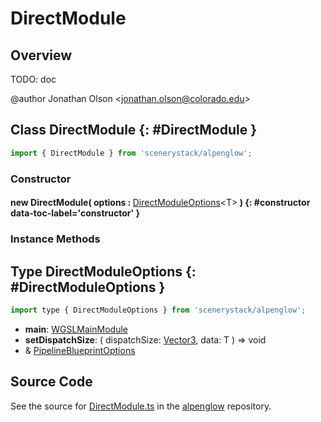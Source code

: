 # DirectModule

## Overview

TODO: doc

@author Jonathan Olson &lt;jonathan.olson@colorado.edu&gt;

## Class DirectModule {: #DirectModule }


```js
import { DirectModule } from 'scenerystack/alpenglow';
```
### Constructor

#### new DirectModule( options : <span style="font-weight: 400;">[DirectModuleOptions](../alpenglow/DirectModule.md#DirectModuleOptions)&lt;T&gt;</span> ) {: #constructor data-toc-label='constructor' }

### Instance Methods





## Type DirectModuleOptions {: #DirectModuleOptions }


```js
import type { DirectModuleOptions } from 'scenerystack/alpenglow';
```
- **main**: [WGSLMainModule](../alpenglow/WGSLString.md#WGSLMainModule)
- **setDispatchSize**: ( dispatchSize: [Vector3](../dot/Vector3.md), data: T ) =&gt; <span style="color: hsla(calc(var(--md-hue) + 180deg),80%,40%,1);">void</span>
- &amp; [PipelineBlueprintOptions](../alpenglow/PipelineBlueprint.md#PipelineBlueprintOptions)




## Source Code

See the source for [DirectModule.ts](https://github.com/phetsims/alpenglow/blob/main/js/webgpu/compute/DirectModule.ts) in the [alpenglow](https://github.com/phetsims/alpenglow) repository.
